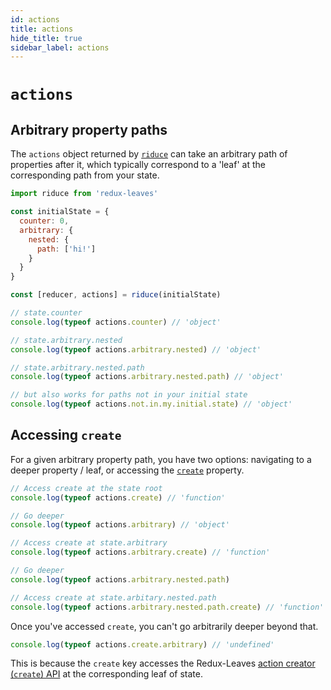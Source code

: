 ```yaml
---
id: actions
title: actions
hide_title: true
sidebar_label: actions
---
```


# `actions`

## Arbitrary property paths

The `actions` object returned by [`riduce`](../README.md) can take an arbitrary path of properties after it, which typically correspond to a 'leaf' at the corresponding path from your state.

```js
import riduce from 'redux-leaves'

const initialState = {
  counter: 0,
  arbitrary: {
    nested: {
      path: ['hi!']
    }
  }
}

const [reducer, actions] = riduce(initialState)

// state.counter
console.log(typeof actions.counter) // 'object'

// state.arbitrary.nested
console.log(typeof actions.arbitrary.nested) // 'object'

// state.arbitrary.nested.path
console.log(typeof actions.arbitrary.nested.path) // 'object'

// but also works for paths not in your initial state
console.log(typeof actions.not.in.my.initial.state) // 'object'
```

## Accessing `create`

For a given arbitrary property path, you have two options: navigating to a deeper property / leaf, or accessing the [`create`](create.md) property.

```js
// Access create at the state root
console.log(typeof actions.create) // 'function'

// Go deeper
console.log(typeof actions.arbitrary) // 'object'

// Access create at state.arbitrary
console.log(typeof actions.arbitrary.create) // 'function'

// Go deeper
console.log(typeof actions.arbitrary.nested.path)

// Access create at state.arbitary.nested.path
console.log(typeof actions.arbitrary.nested.path.create) // 'function'
```

Once you've accessed `create`, you can't go arbitrarily deeper beyond that.
```js
console.log(typeof actions.create.arbitrary) // 'undefined'
```

This is because the `create` key accesses the Redux-Leaves [action creator (`create`) API](create.md) at the corresponding leaf of state.
